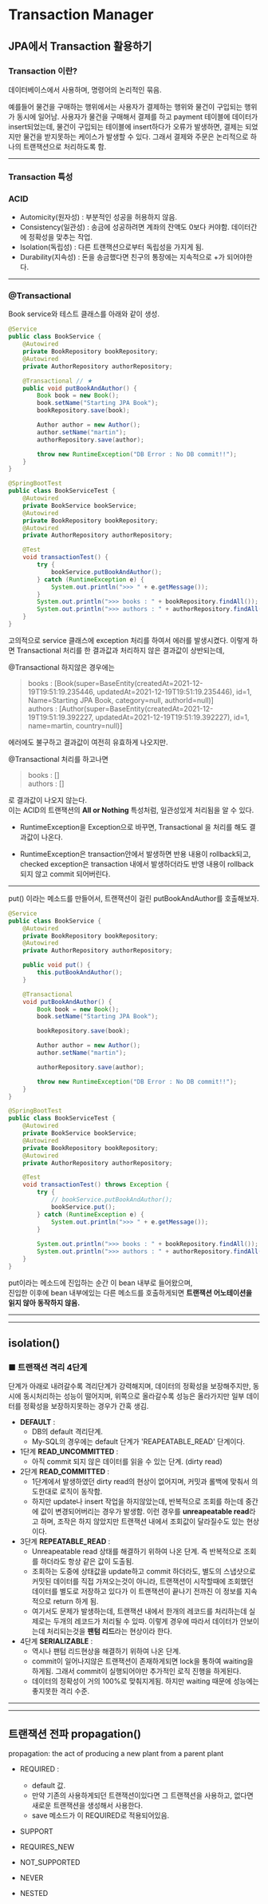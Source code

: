 # Transaction Manager

## JPA에서 Transaction 활용하기

### Transaction 이란?

데이터베이스에서 사용하며, 명령어의 논리적인 묶음.

예를들어 물건을 구매하는 행위에서는 사용자가 결제하는 행위와 물건이 구입되는 행위가 동시에 일어남.
사용자가 물건을 구매해서 결제를 하고 payment 테이블에 데이터가 insert되었는데,
물건이 구입되는 테이블에 insert하다가 오류가 발생하면, 결제는 되었지만 물건을 받지못하는 케이스가 발생할 수 있다.
그래서 결제와 주문은 논리적으로 하나의 트랜잭션으로 처리하도록 함.

---

### Transaction 특성

### **ACID**

- Automicity(원자성)  : 부분적인 성공을 허용하지 않음.
- Consistency(일관성) : 송금에 성공하려면 계좌의 잔액도 0보다 커야함. 데이터간에 정확성을 맞추는 작업.
- Isolation(독립성)   : 다른 트랜잭션으로부터 독립성을 가지게 됨.  
- Durability(지속성)  : 돈을 송금했다면 친구의 통장에는 지속적으로 +가 되어야한다.

---

### **@Transactional**

Book service와 테스트 클래스를 아래와 같이 생성.

```java
@Service
public class BookService {
    @Autowired
    private BookRepository bookRepository;
    @Autowired
    private AuthorRepository authorRepository;

    @Transactional // ★
    public void putBookAndAuthor() {
        Book book = new Book();
        book.setName("Starting JPA Book");
        bookRepository.save(book);

        Author author = new Author();
        author.setName("martin");
        authorRepository.save(author);

        throw new RuntimeException("DB Error : No DB commit!!");
    }
}
```

```java
@SpringBootTest
public class BookServiceTest {
    @Autowired
    private BookService bookService;
    @Autowired
    private BookRepository bookRepository;
    @Autowired
    private AuthorRepository authorRepository;

    @Test
    void transactionTest() {
        try {
            bookService.putBookAndAuthor();
        } catch (RuntimeException e) {
            System.out.println(">>> " + e.getMessage());
        }
        System.out.println(">>> books : " + bookRepository.findAll());
        System.out.println(">>> authors : " + authorRepository.findAll());
    }
}
```

고의적으로 service 클래스에 exception 처리를 하여서 에러를 발생시켰다. 이렇게 하면 Transactional 처리를 한 결과값과 처리하지 않은 결과값이 상반되는데,  

@Transactional 하지않은 경우에는

> books : [Book(super=BaseEntity(createdAt=2021-12-19T19:51:19.235446, updatedAt=2021-12-19T19:51:19.235446), id=1, Name=Starting JPA Book, category=null, authorId=null)]  
> authors : [Author(super=BaseEntity(createdAt=2021-12-19T19:51:19.392227, updatedAt=2021-12-19T19:51:19.392227), id=1, name=martin, country=null)]

에러에도 불구하고 결과값이 여전히 유효하게 나오지만.

@Transactional 처리를 하고나면

> books : []  
> authors : []

로 결과값이 나오지 않는다.  
이는 ACID의 트랜잭션의 **All or Nothing** 특성처럼, 일관성있게 처리됨을 알 수 있다.

- RuntimeException을 Exception으로 바꾸면, Transactional 을 처리를 해도 결과값이 나온다.

- RuntimeException은 transaction안에서 발생하면 반용 내용이 rollback되고, checked exception은 transaction 내에서 발생하더라도 반영 내용이 rollback되지 않고 commit 되어버린다.

---

put() 이라는 메소드를 만들어서, 트랜잭션이 걸린 putBookAndAuthor를 호출해보자.

```java
@Service
public class BookService {
    @Autowired
    private BookRepository bookRepository;
    @Autowired
    private AuthorRepository authorRepository;

    public void put() {
        this.putBookAndAuthor();
    }

    @Transactional
    void putBookAndAuthor() {
        Book book = new Book();
        book.setName("Starting JPA Book");

        bookRepository.save(book);

        Author author = new Author();
        author.setName("martin");

        authorRepository.save(author);

        throw new RuntimeException("DB Error : No DB commit!!");
    }
}
```

```java
@SpringBootTest
public class BookServiceTest {
    @Autowired
    private BookService bookService;
    @Autowired
    private BookRepository bookRepository;
    @Autowired
    private AuthorRepository authorRepository;

    @Test
    void transactionTest() throws Exception {
        try {
            // bookService.putBookAndAuthor();
            bookService.put();
        } catch (RuntimeException e) {
            System.out.println(">>> " + e.getMessage());
        }
        
        System.out.println(">>> books : " + bookRepository.findAll());
        System.out.println(">>> authors : " + authorRepository.findAll());
    }
}
```

put이라는 메소드에 진입하는 순간 이 bean 내부로 들어왔으며,  
진입한 이후에 bean 내부에있는 다른 메소드를 호출하게되면 **트랜잭션 어노테이션을 읽지 않아 동작하지 않음.**

---
---

## isolation()

### ■ 트랜잭션 격리 4단계

단계가 아래로 내려갈수록 격리단계가 강력해지며, 데이터의 정확성을 보장해주지만, 동시에 동시처리하는 성능이 떨어지며, 위쪽으로 올라갈수록 성능은 올라가지만 일부 데이터를 정확성을 보장하지못하는 경우가 간혹 생김.

- **DEFAULT** :
  - DB의 default 격리단계.
  - My-SQL의 경우에는 default 단계가 'REAPEATABLE_READ' 단계이다.
- 1단계 **READ_UNCOMMITTED** :
  - 아직 commit 되지 않은 데이터를 읽을 수 있는 단계. (dirty read)
- 2단계 **READ_COMMITTED** :
  - 1단계에서 발생하였던 dirty read의 현상이 없어지며, 커밋과 롤백에 맞춰서 의도한대로 로직이 동작함.
  - 하지만 update나 insert 작업을 하지않았는데, 반복적으로 조회를 하는데 중간에 값이 변경되어버리는 경우가 발생함. 이런 경우를 **unreapeatable read**라고 하며, 조작은 하지 않았지만 트랜잭션 내에서 조회값이 달라질수도 있는 현상이다.
- 3단계 **REPEATABLE_READ** :
  - Unreapeatable read 상태를 해결하기 위하여 나온 단계. 즉 반복적으로 조회를 하더라도 항상 같은 값이 도출됨.
  - 조회하는 도중에 상태값을 update하고 commit 하더라도, 별도의 스냅샷으로 커밋된 데이터를 직접 가져오는것이 아니라, 트랜잭션이 시작할때에 조회했던 데이터를 별도로 저장하고 있다가 이 트랜잭션이 끝나기 전까진 이 정보를 지속적으로 return 하게 됨.
  - 여기서도 문제가 발생하는데, 트랜잭션 내에서 한개의 레코드를 처리하는데 실제로는 두개의 레코드가 처리될 수 있따. 이렇게 경우에 따라서 데이터가 안보이는데 처리되는것을 **팬텀 리드**라는 현상이라 한다.
- 4단계 **SERIALIZABLE** :
  - 역시나 팬텀 리드현상을 해결하기 위하여 나온 단계.
  - commit이 일어나지않은 트랜잭션이 존재하게되면 lock을 통하여 waiting을 하게됨. 그래서 commit이 실행되어야만 추가적인 로직 진행을 하게된다.
  - 데이터의 정확성이 거의 100%로 맞춰지게됨. 하지만 waiting 때문에 성능에는 좋지못한 격리 수준.

---
---

## 트랜잭션 전파 propagation()

propagation:  the act of producing a new plant from a parent plant

- REQUIRED :
  - default 값.
  - 만약 기존의 사용하게되던 트랜잭션이있다면 그 트랜잭션을 사용하고, 없다면 새로운 트랜잭션을 생성해서 사용한다.
  - save 메소드가 이 REQUIRED로 적용되어있음.

- SUPPORT
- REQUIRES_NEW
- NOT_SUPPORTED
- NEVER
- NESTED
